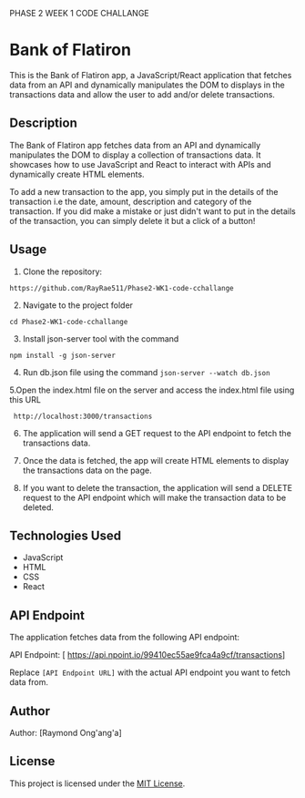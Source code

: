 PHASE 2 WEEK 1 CODE CHALLANGE

# Bank of Flatiron

This is the Bank of Flatiron app, a JavaScript/React application that fetches data from an API and dynamically manipulates the DOM to displays in the transactions data and allow the user to add and/or delete transactions.


## Description

The Bank of Flatiron app fetches data from an API and dynamically manipulates the DOM to display a collection of transactions data. It showcases how to use JavaScript and React to interact with APIs and dynamically create HTML elements.

To add a new transaction to the app, you simply put in the details of the transaction i.e the date, amount, description and category of the transaction. If you did make a mistake or just didn't want to put in the details of the transaction, you can simply delete it but a click of a button!

## Usage

1. Clone the repository:

`https://github.com/RayRae511/Phase2-WK1-code-cchallange`

2. Navigate to the project folder

`cd Phase2-WK1-code-cchallange `

3. Install json-server tool with the command

`npm install -g json-server`


 4. Run db.json file using the command
 `json-server --watch db.json`

 5.Open the index.html file on the server and access the index.html file using this URL

 ` http://localhost:3000/transactions`


6. The application will send a GET request to the API endpoint to fetch the transactions data.

7. Once the data is fetched, the app will create HTML elements to display the transactions data on the page.

8. If you want to delete the transaction, the application will send a DELETE request to the API endpoint which will make the transaction data to be deleted.


## Technologies Used

- JavaScript
- HTML
- CSS
- React


## API Endpoint

The application fetches data from the following API endpoint:

API Endpoint: [ https://api.npoint.io/99410ec55ae9fca4a9cf/transactions]

Replace `[API Endpoint URL]` with the actual API endpoint you want to fetch data from.
## Author

Author: [Raymond Ong'ang'a]

## License

This project is licensed under the [MIT License](LICENSE).


